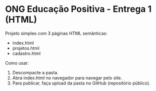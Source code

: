 
# ONG Educação Positiva - Entrega 1 (HTML)
Projeto simples com 3 páginas HTML semânticas:
- index.html
- projetos.html
- cadastro.html

Como usar:
1. Descompacte a pasta.
2. Abra index.html no navegador para navegar pelo site.
3. Para publicar, faça upload da pasta no GitHub (repositório público).
